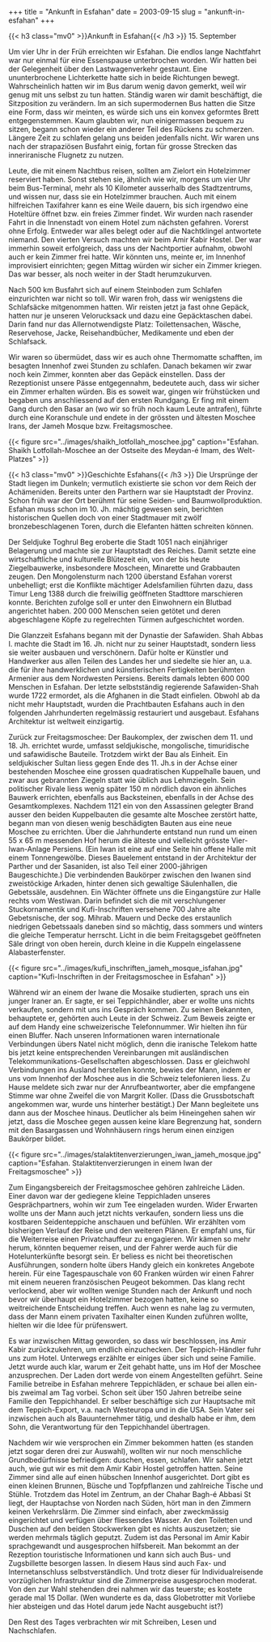 +++
title = "Ankunft in Esfahan"
date = 2003-09-15
slug = "ankunft-in-esfahan"
+++

{{< h3 class="mv0" >}}Ankunft in Esfahan{{< /h3 >}}
15\. September

Um vier Uhr in der Früh erreichten wir Esfahan. Die endlos lange Nachtfahrt war nur einmal für eine Essenspause unterbrochen worden. Wir hatten bei der Gelegenheit über den Lastwagenverkehr gestaunt. Eine ununterbrochene Lichterkette hatte sich in beide Richtungen bewegt. Wahrscheinlich hatten wir im Bus darum wenig davon gemerkt, weil wir genug mit uns selbst zu tun hatten. Ständig waren wir damit beschäftigt, die Sitzposition zu verändern. Im an sich supermodernen Bus hatten die Sitze eine Form, dass wir meinten, es würde sich uns ein konvex geformtes Brett entgegenstemmen. Kaum glaubten wir, nun einigermassen bequem zu sitzen, begann schon wieder ein anderer Teil des Rückens zu schmerzen. Längere Zeit zu schlafen gelang uns beiden jedenfalls nicht. Wir waren uns nach der strapaziösen Busfahrt einig, fortan für grosse Strecken das inneriranische Flugnetz zu nutzen.

Leute, die mit einem Nachtbus reisen, sollten am Zielort ein Hotelzimmer reserviert haben. Sonst stehen sie, ähnlich wie wir, morgens um vier Uhr beim Bus-Terminal, mehr als 10 Kilometer ausserhalb des Stadtzentrums, und wissen nur, dass sie ein Hotelzimmer brauchen. Auch mit einem hilfreichen Taxifahrer kann es eine Weile dauern, bis sich irgendwo eine Hoteltüre öffnet bzw. ein freies Zimmer findet. Wir wurden nach rasender Fahrt in die Innenstadt von einem Hotel zum nächsten gefahren. Vorerst ohne Erfolg. Entweder war alles belegt oder auf die Nachtklingel antwortete niemand. Den vierten Versuch machten wir beim Amir Kabir Hostel. Der war immerhin soweit erfolgreich, dass uns der Nachtportier aufnahm, obwohl auch er kein Zimmer frei hatte. Wir könnten uns, meinte er, im Innenhof improvisiert einrichten; gegen Mittag würden wir sicher ein Zimmer kriegen. Das war besser, als noch weiter in der Stadt herumzukurven.

Nach 500 km Busfahrt sich auf einem Steinboden zum Schlafen einzurichten war nicht so toll. Wir waren froh, dass wir wenigstens die Schlafsäcke mitgenommen hatten. Wir reisten jetzt ja fast ohne Gepäck, hatten nur je unseren Velorucksack und dazu eine Gepäcktaschen dabei. Darin fand nur das Allernotwendigste Platz: Toilettensachen, Wäsche, Reservehose, Jacke, Reisehandbücher, Medikamente und eben der Schlafsack.

Wir waren so übermüdet, dass wir es auch ohne Thermomatte schafften, im besagten Innenhof zwei Stunden zu schlafen. Danach bekamen wir zwar noch kein Zimmer, konnten aber das Gepäck einstellen. Dass der Rezeptionist unsere Pässe entgegennahm, bedeutete auch, dass wir sicher ein Zimmer erhalten würden. Bis es soweit war, gingen wir frühstücken und begaben uns anschliessend auf den ersten Rundgang. Er fing mit einem Gang durch den Basar an (wo wir so früh noch kaum Leute antrafen), führte durch eine Koranschule und endete in der grössten und ältesten Moschee Irans, der Jameh Mosque bzw. Freitagsmoschee.

{{< figure src="../images/shaikh_lotfollah_moschee.jpg" caption="Esfahan. Shaikh Lotfollah-Moschee an der Ostseite des Meydan-é Imam, des Welt-Platzes" >}}

{{< h3 class="mv0" >}}Geschichte Esfahans{{< /h3 >}}
Die Ursprünge der Stadt liegen im Dunkeln; vermutlich existierte sie schon vor dem Reich der Achämeniden. Bereits unter den Parthern war sie Hauptstadt der Provinz. Schon früh war der Ort berühmt für seine Seiden- und Baumwollproduktion. Esfahan muss schon im 10. Jh. mächtig gewesen sein, berichten historischen Quellen doch von einer Stadtmauer mit zwölf bronzebeschlagenen Toren, durch die Elefanten hätten schreiten können.

Der Seldjuke Toghrul Beg eroberte die Stadt 1051 nach einjähriger Belagerung und machte sie zur Hauptstadt des Reiches. Damit setzte eine wirtschaftliche und kulturelle Blütezeit ein, von der bis heute Ziegelbauwerke, insbesondere Moscheen, Minarette und Grabbauten zeugen. Den Mongolensturm nach 1200 überstand Esfahan vorerst unbehelligt; erst die Konflikte mächtiger Adelsfamilien führten dazu, dass Timur Leng 1388 durch die freiwillig geöffneten Stadttore marschieren konnte. Berichten zufolge soll er unter den Einwohnern ein Blutbad angerichtet haben. 200 000 Menschen seien getötet und deren abgeschlagene Köpfe zu regelrechten Türmen aufgeschichtet worden.

Die Glanzzeit Esfahans begann mit der Dynastie der Safawiden. Shah Abbas I. machte die Stadt im 16. Jh. nicht nur zu seiner Hauptstadt, sondern liess sie weiter ausbauen und verschönern. Dafür holte er Künstler und Handwerker aus allen Teilen des Landes her und siedelte sie hier an, u.a. die für ihre handwerklichen und künstlerischen Fertigkeiten berühmten Armenier aus dem Nordwesten Persiens. Bereits damals lebten 600 000 Menschen in Esfahan.
Der letzte selbstständig regierende Safawiden-Shah wurde 1722 ermordet, als die Afghanen in die Stadt einfielen. Obwohl ab da nicht mehr Hauptstadt, wurden die Prachtbauten Esfahans auch in den folgenden Jahrhunderten regelmässig restauriert und ausgebaut. Esfahans Architektur ist weltweit einzigartig.

Zurück zur Freitagsmoschee: Der Baukomplex, der zwischen dem 11. und 18. Jh. errichtet wurde, umfasst seldjukische, mongolische, timuridische und safawidische Bauteile. Trotzdem wirkt der Bau als Einheit.
Ein seldjukischer Sultan liess gegen Ende des 11. Jh.s in der Achse einer bestehenden Moschee eine grossen quadratischen Kuppelhalle bauen, und zwar aus gebrannten Ziegeln statt wie üblich aus Lehmziegeln. Sein politischer Rivale liess wenig später 150 m nördlich davon ein ähnliches Bauwerk errichten, ebenfalls aus Backsteinen, ebenfalls in der Achse des Gesamtkomplexes. Nachdem 1121 ein von den Assassinen gelegter Brand ausser den beiden Kuppelbauten die gesamte alte Moschee zerstört hatte, begann man von diesen wenig beschädigten Bauten aus eine neue Moschee zu errichten. Über die Jahrhunderte entstand nun rund um einen 55 x 65 m messenden Hof herum die älteste und vielleicht grösste Vier-Iwan-Anlage Persiens. (Ein Iwan ist eine auf eine Seite hin offene Halle mit einem Tonnengewölbe. Dieses Bauelement entstand in der Architektur der Parther und der Sasaniden, ist also Teil einer 2000-jährigen Baugeschichte.) Die verbindenden Baukörper zwischen den Iwanen sind zweistöckige Arkaden, hinter denen sich gewaltige Säulenhallen, die Gebetssäle, ausdehnen. Ein Wächter öffnete uns die Eingangstüre zur Halle rechts vom Westiwan. Darin befindet sich die mit verschlungener Stuckornamentik und Kufi-Inschriften versehene 700 Jahre alte Gebetsnische, der sog. Mihrab. Mauern und Decke des erstaunlich niedrigen Gebetssaals daneben sind so mächtig, dass sommers und winters die gleiche Temperatur herrscht. Licht in die beim Freitagsgebet geöffneten Säle dringt von oben herein, durch kleine in die Kuppeln eingelassene Alabasterfenster.

{{< figure src="../images/kufi_inschriften_jameh_mosque_isfahan.jpg" caption="Kufi-Inschriften in der Freitagsmoschee in Esfahan" >}}

Während wir an einem der Iwane die Mosaike studierten, sprach uns ein junger Iraner an. Er sagte, er sei Teppichhändler, aber er wollte uns nichts verkaufen, sondern mit uns ins Gespräch kommen. Zu seinen Bekannten, behauptete er, gehörten auch Leute in der Schweiz. Zum Beweis zeigte er auf dem Handy eine schweizerische Telefonnummer. Wir hielten ihn für einen Bluffer. Nach unseren Informationen waren internationale Verbindungen übers Natel nicht möglich, denn die iranische Telekom hatte bis jetzt keine entsprechenden Vereinbarungen mit ausländischen Telekommunikations-Gesellschaften abgeschlossen. Dass er gleichwohl Verbindungen ins Ausland herstellen konnte, bewies der Mann, indem er uns vom Innenhof der Moschee aus in die Schweiz telefonieren liess. Zu Hause meldete sich zwar nur der Anrufbeantworter, aber die empfangene Stimme war ohne Zweifel die von Margrit Koller. (Dass die Grussbotschaft angekommen war, wurde uns hinterher bestätigt.)
Der Mann begleitete uns dann aus der Moschee hinaus. Deutlicher als beim Hineingehen sahen wir jetzt, dass die Moschee gegen aussen keine klare Begrenzung hat, sondern mit den Basargassen und Wohnhäusern rings herum einen einzigen Baukörper bildet.

{{< figure src="../images/stalaktitenverzierungen_iwan_jameh_mosque.jpg" caption="Esfahan. Stalaktitenverzierungen in einem Iwan der Freitagsmoschee" >}}

Zum Eingangsbereich der Freitagsmoschee gehören zahlreiche Läden. Einer davon war der gediegene kleine Teppichladen unseres Gesprächpartners, wohin wir zum Tee eingeladen wurden. Wider Erwarten wollte uns der Mann auch jetzt nichts verkaufen, sondern liess uns die kostbaren Seidenteppiche anschauen und befühlen. Wir erzählten vom bisherigen Verlauf der Reise und den weiteren Plänen. Er empfahl uns, für die Weiterreise einen Privatchauffeur zu engagieren. Wir kämen so mehr herum, könnten bequemer reisen, und der Fahrer werde auch für die Hotelunterkünfte besorgt sein. Er beliess es nicht bei theoretischen Ausführungen, sondern holte übers Handy gleich ein konkretes Angebote herein. Für eine Tagespauschale von 60 Franken würden wir einen Fahrer mit einem neueren französischen Peugeot bekommen. Das klang recht verlockend, aber wir wollten wenige Stunden nach der Ankunft und noch bevor wir überhaupt ein Hotelzimmer bezogen hatten, keine so weitreichende Entscheidung treffen. Auch wenn es nahe lag zu vermuten, dass der Mann einem privaten Taxihalter einen Kunden zuführen wollte, hielten wir die Idee für prüfenswert.

Es war inzwischen Mittag geworden, so dass wir beschlossen, ins Amir Kabir zurückzukehren, um endlich einzuchecken. Der Teppich-Händler fuhr uns zum Hotel. Unterwegs erzählte er einiges über sich und seine Familie. Jetzt wurde auch klar, warum er Zeit gehabt hatte, uns im Hof der Moschee anzusprechen. Der Laden dort werde von einem Angestellten geführt. Seine Familie betreibe in Esfahan mehrere Teppichläden, er schaue bei allen ein- bis zweimal am Tag vorbei. Schon seit über 150 Jahren betreibe seine Familie den Teppichhandel. Er selber beschäftige sich zur Hauptsache mit dem Teppich-Export, v.a. nach Westeuropa und in die USA. Sein Vater sei inzwischen auch als Bauunternehmer tätig, und deshalb habe er ihm, dem Sohn, die Verantwortung für den Teppichhandel übertragen.

Nachdem wir wie versprochen ein Zimmer bekommen hatten (es standen jetzt sogar deren drei zur Auswahl), wollten wir nur noch menschliche Grundbedürfnisse befriedigen: duschen, essen, schlafen. Wir sahen jetzt auch, wie gut wir es mit dem Amir Kabir Hostel getroffen hatten. Seine Zimmer sind alle auf einen hübschen Innenhof ausgerichtet. Dort gibt es einen kleinen Brunnen, Büsche und Topfpflanzen und zahlreiche Tische und Stühle. Trotzdem das Hotel im Zentrum, an der Chahar Bagh-é Abbasi St liegt, der Hauptachse von Norden nach Süden, hört man in den Zimmern keinen Verkehrslärm. Die Zimmer sind einfach, aber zweckmässig eingerichtet und verfügen über fliessendes Wasser. An den Toiletten und Duschen auf den beiden Stockwerken gibt es nichts auszusetzen; sie werden mehrmals täglich geputzt. Zudem ist das Personal im Amir Kabir sprachgewandt und ausgesprochen hilfsbereit. Man bekommt an der Rezeption touristische Informationen und kann sich auch Bus- und Zugsbillette besorgen lassen. In diesem Haus sind auch Fax- und Internetanschluss selbstverständlich. Und trotz dieser für Individualreisende vorzüglichen Infrastruktur sind die Zimmerpreise ausgesprochen moderat. Von den zur Wahl stehenden drei nahmen wir das teuerste; es kostete gerade mal 15 Dollar. (Wen wunderte es da, dass Globetrotter mit Vorliebe hier absteigen und das Hotel darum jede Nacht ausgebucht ist?)

Den Rest des Tages verbrachten wir mit Schreiben, Lesen und Nachschlafen.
